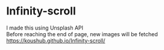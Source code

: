 # Infinity-scroll
I made this using Unsplash API <br>
Before reaching the end of page, new images will be fetched <br>
https://koushub.github.io/Infinity-scroll/
